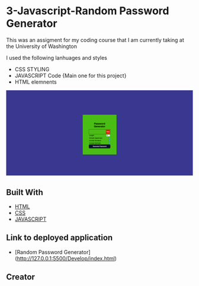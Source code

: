 # 3-Javascript-Random Password Generator 

This was an assigment for my coding course that I am currently taking at the University of Washington

I used the following lanhuages and styles

- CSS STYLING
- JAVASCRIPT Code {Main one for this project}
- HTML elemnents

![Image](./assets/Screen%20Shot%202022-06-29%20at%204.33.07%20PM.png)

## Built With

* [HTML](https://developer.mozilla.org/en-US/docs/Web/HTML)
* [CSS](https://developer.mozilla.org/en-US/docs/Web/CSS)
* [JAVASCRIPT](https://developer.mozilla.org/en-US/docs/Web/JavaScript)

## Link to deployed application

* [Random Password Generator] (http://127.0.0.1:5500/Develop/index.html)



## Creator 